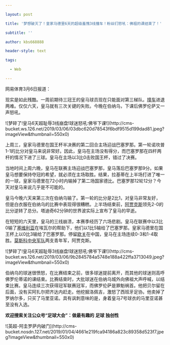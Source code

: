 ---
layout: post
title: '梦想破灭了！皇家马德里6天的超级羞愧3线撞车！粉丝们怒吼：佛祖的课结束了！'
subtitle: ''
author: kbs668888
header-style: text
tags:
  - Web
---
网易体育3月6日报道：

现实是如此残酷。一周前期待三冠王的皇马球员现在只能面对第三梯队。[撞车](/keywords/5/2/5d2976d8/1.html
"崩盘")进退两难。仅仅六天，皇马就有三次关键的失败。今晚在伯纳乌，下课后佛罗伦萨又一声怒吼。

![梦碎了!皇马6天超耻辱3线崩盘!球迷怒吼:佛爷下课!](http://cms-
bucket.ws.126.net/2019/03/06/03dbc620d78543f6bdf9515d199dad81.jpeg?imageView&thumbnail=550x0)  

上周三，皇家马德里在国王杯半决赛的第二回合主场迎战巴塞罗那。第一轮诺坎普1-1的比分对皇马来说非常好。因此，皇马在主场没有得分，而巴塞罗那在四杆两杆的情况下进了三球。皇马在主场以3比0击败国王杯，错过了决赛。

当地时间上周六晚，皇马在联赛主场迎战巴塞罗那，皇马落后巴塞罗那9分。如果皇马想要保持夺冠的希望，就必须在主场取胜。结果，拉基蒂在上半场打进了唯一的一球，皇家马德里在72小时内输掉了第二场国家德比。巴塞罗那12轮12分？今天对皇马来说几乎是不可能的。

皇马今晚六天来第三次在伯纳乌输了。第一轮的比分是2比1，对皇马非常友好，但是白衣服在伯纳乌的比赛中表现得很糟糕。上半场结束前，[阿贾克斯](http://goal.sports.163.com/6/team/215.html)领先2-0的比分逆转了总分。塔迪奇62分钟的世界波实际上宣布了皇马的早逝。

在短短的六天里，皇马的三线崩溃，本赛季经历了六场悲剧。皇马在联赛中以3比0输了[塞维利亚](http://goal.sports.163.com/23/team/179.html)在埃瓦尔的帮助下，他们以1比5输给了巴塞罗那。皇家马德里在国王杯上以0比3输给了巴塞罗那。停留[欧关](/keywords/6/2/6b2751a0/1.html
"欧冠")在中国，皇马在主场连续0-3和1-4取胜。[莫斯科中央军队](http://goal.sports.163.com/6/team/1340.html)两支青年军，阿贾克斯。

![梦碎了!皇马6天超耻辱3线崩盘!球迷怒吼:佛爷下课!](http://cms-
bucket.ws.126.net/2019/03/06/9b2845784a5748e188a422ffa3713049.jpeg?imageView&thumbnail=550x0)  

伯纳乌的球迷很愤怒，在比赛结束之前，很多球迷提前离开，而其他的球迷则高呼佛罗伦蒂诺的课结束。比赛结束时，大批球迷在伯纳乌城外向佛祖大声呼喊，以结束比赛。皇马连续三次获得冠军联赛冠军，而佛罗伦萨是罪魁祸首。他把贝尔留在后面，没有买阿扎尔把齐达内赶走。他挖掘洛佩吉，激怒了西班牙足协。他卖掉了罗纳尔多，只买了马里亚诺。具有讽刺意味的是，身着皇马7号球衣的马里亚诺甚至没有入选。

 **欢迎搜索关注公众号“足球大会”：做最有趣的** **足球** **独创性**

![英超-阿圭罗萨内破门](http://cms-
bucket.nosdn.127.net/2019/01/04/4661e219fca94186a823c89358d523f7.jpeg?imageView&thumbnail=550x0)

